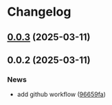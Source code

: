 # Changelog

## [0.0.3](https://github.com/linvix-sistemas/ie-validator/compare/v0.0.2...v0.0.3) (2025-03-11)

## 0.0.2 (2025-03-11)

### News

* add github workflow ([96659fa](https://github.com/linvix-sistemas/ie-validator/commit/96659faeab81910f3b45765b8c4fb4e6d357c8ff))
